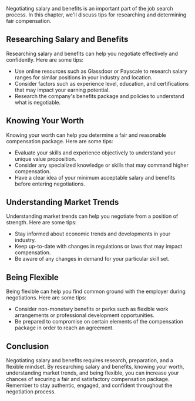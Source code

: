 
Negotiating salary and benefits is an important part of the job search process. In this chapter, we'll discuss tips for researching and determining fair compensation.

Researching Salary and Benefits
-------------------------------

Researching salary and benefits can help you negotiate effectively and confidently. Here are some tips:

* Use online resources such as Glassdoor or Payscale to research salary ranges for similar positions in your industry and location.
* Consider factors such as experience level, education, and certifications that may impact your earning potential.
* Research the company's benefits package and policies to understand what is negotiable.

Knowing Your Worth
------------------

Knowing your worth can help you determine a fair and reasonable compensation package. Here are some tips:

* Evaluate your skills and experience objectively to understand your unique value proposition.
* Consider any specialized knowledge or skills that may command higher compensation.
* Have a clear idea of your minimum acceptable salary and benefits before entering negotiations.

Understanding Market Trends
---------------------------

Understanding market trends can help you negotiate from a position of strength. Here are some tips:

* Stay informed about economic trends and developments in your industry.
* Keep up-to-date with changes in regulations or laws that may impact compensation.
* Be aware of any changes in demand for your particular skill set.

Being Flexible
--------------

Being flexible can help you find common ground with the employer during negotiations. Here are some tips:

* Consider non-monetary benefits or perks such as flexible work arrangements or professional development opportunities.
* Be prepared to compromise on certain elements of the compensation package in order to reach an agreement.

Conclusion
----------

Negotiating salary and benefits requires research, preparation, and a flexible mindset. By researching salary and benefits, knowing your worth, understanding market trends, and being flexible, you can increase your chances of securing a fair and satisfactory compensation package. Remember to stay authentic, engaged, and confident throughout the negotiation process.

